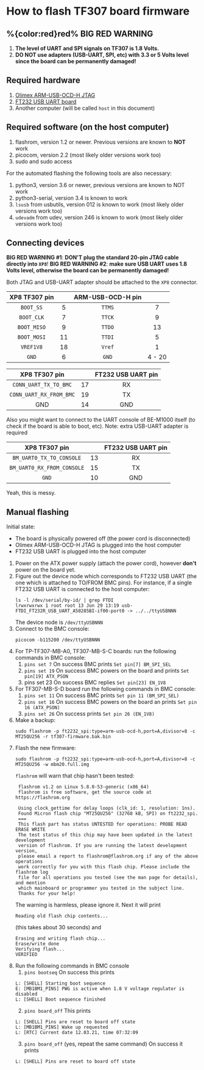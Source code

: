 # How to flash TF307 board firmware

## %{color:red}red% BIG RED WARNING

1. **The level of UART and SPI signals on TF307 is 1.8 Volts.**
2. **DO NOT use adapters (USB-UART, SPI, etc) with 3.3 or 5 Volts
level since the board can be permanently damaged!**


## Required hardware

1. [Olimex ARM-USB-OCD-H JTAG](https://www.olimex.com/Products/ARM/JTAG/ARM-USB-OCD-H)
2. [FT232 USB UART board](https://www.chipdip.ru/product/ft232-usb-uart-board-type-a)
3. Another computer (will be called `host` in this document)


## Required software (on the host computer)

1. flashrom, version 1.2 or newer. Previous versions are known to **NOT** work
2. picocom, version 2.2 (most likely older versions work too)
3. sudo and sudo access

For the automated flashing the following tools are also necessary:

1. python3, version 3.6 or newer, previous versions are known to NOT work
2. python3-serial, version 3.4 is known to work
3. `lsusb` from usbutils, version 012 is known to work (most likely older versions work too)
4. `udevadm` from udev, version 246 is known to work (most likely older versions work too)


## Connecting devices

**BIG RED WARNING #1**: **DON'T plug the standard 20-pin JTAG cable directly into `XP8`**!
**BIG RED WARNING #2**: **make sure USB UART uses 1.8 Volts level, otherwise the board can be permanently damaged!**

Both JTAG and USB-UART adapter should be attached to the `XP8` connector.


| XP8 TF307 pin |       |  ARM-USB-OCD-H pin  |        |
| :-----------: | :---: | :-----------------: | :----: |
|  `BOOT_SS`    |   5   |      `TTMS`         |   7    |
|  `BOOT_CLK`   |   7   |      `TTCK`         |   9    |
|  `BOOT_MISO`  |   9   |      `TTDO`         |   13   |
|  `BOOT_MOSI`  |   11  |      `TTDI`         |   5    |
|  `VREF1V8`    |   18  |      `Vref`         |   1    |
|  `GND`        |   6   |      `GND`          | 4 - 20 |


|     XP8 TF307 pin        |       | FT232 USB UART pin |
| :----------------------: | :---: | :----------------: |
|  `CONN_UART_TX_TO_BMC`   |   17  |       RX           |
|  `CONN_UART_RX_FROM_BMC` |   19  |       TX           |
|   GND                    |   14  |       GND          |


Also you might want to connect to the UART console of BE-M1000 itself
(to check if the board is able to boot, etc).
Note: extra USB-UART adapter is required

|     XP8 TF307 pin           |       | FT232 USB UART pin |
| :-------------------------: | :---: | :----------------: |
|  `BM_UART0_TX_TO_CONSOLE`   |   13  |       RX           |
|  `BM_UART0_RX_FROM_CONSOLE` |   15  |       TX           |
|  `GND`                      |   10  |       GND          |


Yeah, this is messy.


## Manual flashing

Initial state: 

* The board is physically powered off (the power cord is disconnected)
* Olimex ARM-USB-OCD-H JTAG is plugged into the host computer
* FT232 USB UART is plugged into the host computer

1. Power on the ATX power supply (attach the power cord), however **don't** power on the board yet.
2. Figure out the device node which corresponds to FT232 USB UART (the one which
   is attached to TO/FROM BMC pins). For instance, if a single FT232 USB UART
   is connected to the host computer:
   ```
   ls -l /dev/serial/by-id/ | grep FTDI
   lrwxrwxrwx 1 root root 13 Jun 29 13:19 usb-FTDI_FT232R_USB_UART_A50285BI-if00-port0 -> ../../ttyUSBNNN
   ```
   The device node is `/dev/ttyUSBNNN`
3. Connect to the BMC console:
   ```
   picocom -b115200 /dev/ttyUSBNNN
   ```
4. For TP-TF307-MB-A0, TF307-MB-S-C boards: run the following commands in BMC console:
   1. `pins set 7`
   On success BMC prints `Set pin[7] BM_SPI_SEL`
   2. `pins set 19`
   On success BMC powers on the board and prints `Set pin[19] ATX_PSON`
   3. pins set 23
   On success BMC replies `Set pin[23] EN_1V8`
5. For TF307-MB-S-D board run the following commands in BMC console:
   1. `pins set 11`
   On success BMC prints `Set pin 11 (BM_SPI_SEL)`
   2. `pins set 16`
   On success BMC powers on the board an prints `Set pin 16 (ATX_PSON)`
   3. `pins set 26`
   On success prints `Set pin 26 (EN_1V8)`
6. Make a backup:
   ```
   sudo flashrom -p ft2232_spi:type=arm-usb-ocd-h,port=A,divisor=8 -c MT25QU256 -r tf307-firmware.bak.bin
   ```
7. Flash the new firmware:
   ```
   sudo flashrom -p ft2232_spi:type=arm-usb-ocd-h,port=A,divisor=8 -c MT25QU256 -w mbm20.full.img
   ```
   `flashrom` will warn that chip hasn't been tested:
   ```
    flashrom v1.2 on Linux 5.8.0-53-generic (x86_64)
    flashrom is free software, get the source code at https://flashrom.org

    Using clock_gettime for delay loops (clk_id: 1, resolution: 1ns).
    Found Micron flash chip "MT25QU256" (32768 kB, SPI) on ft2232_spi.
    ===
    This flash part has status UNTESTED for operations: PROBE READ ERASE WRITE
    The test status of this chip may have been updated in the latest development
    version of flashrom. If you are running the latest development version,
    please email a report to flashrom@flashrom.org if any of the above operations
    work correctly for you with this flash chip. Please include the flashrom log
    file for all operations you tested (see the man page for details), and mention
    which mainboard or programmer you tested in the subject line.
    Thanks for your help!
   ```
   The warning is harmless, please ignore it.
   Next it will print
   ```
   Reading old flash chip contents...
   ```
   (this takes about 30 seconds)
   and
   ```
   Erasing and writing flash chip...
   Erase/write done
   Verifying flash...
   VERIFIED
   ```
8. Run the following commands in BMC console
   1. `pins bootseq`
   On success this prints
   ```
   L: [SHELL] Starting boot sequence
   E: [MB1BM1_PINS] PWG is active when 1.8 V voltage regulator is disabled
   L: [SHELL] Boot sequence finished
   ```
   2. `pins board_off`
   This prints
   ```
   L: [SHELL] Pins are reset to board off state
   L: [MB1BM1_PINS] Wake up requested
   L: [RTC] Current date 12.03.21, time 07:32:09
   ```
   3. `pins board_off` (yes, repeat the same command)
   On success it prints
   ```
   L: [SHELL] Pins are reset to board off state
   ```
